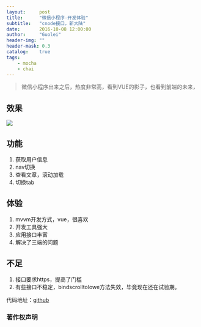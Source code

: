 ```yaml
---
layout:     post
title:      "微信小程序-开发体验"
subtitle:   "cnode接口，新大陆"
date:       2016-10-08 12:00:00
author:     "Guolei"
header-img: ""
header-mask: 0.3
catalog:    true
tags:
    - mocha
    - chai
---
```


> 微信小程序出来之后，热度非常高，看到VUE的影子，也看到前端的未来，

## 效果

![](http://www.qinguolei.com/img/in-post/wxapp/wx.gif)

## 功能

1. 获取用户信息
2. nav切换
3. 查看文章，滚动加载
4. 切换tab

## 体验

1. mvvm开发方式，vue，很喜欢
2. 开发工具强大
3. 应用接口丰富
4. 解决了三端的问题

## 不足

1. 接口要求https，提高了门槛
2. 有些接口不稳定，bindscrolltolowe方法失效，毕竟现在还在试验期。

代码地址：[github](https://github.com/thunderqin/wx_app_demo_cnode_api)
### 著作权声明


